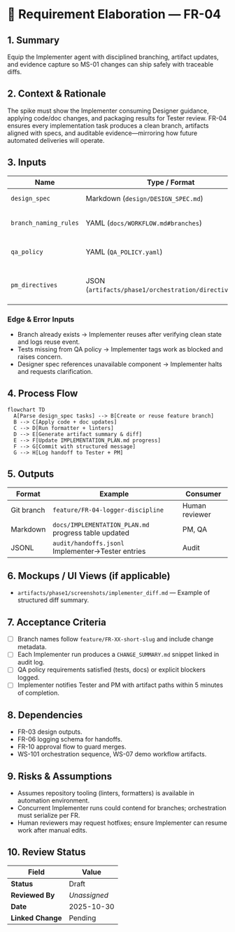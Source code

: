 # 🧩 Requirement Elaboration — FR-04

## 1. Summary
Equip the Implementer agent with disciplined branching, artifact updates, and evidence capture so MS-01 changes can ship safely with traceable diffs.

## 2. Context & Rationale
The spike must show the Implementer consuming Designer guidance, applying code/doc changes, and packaging results for Tester review. FR-04 ensures every implementation task produces a clean branch, artifacts aligned with specs, and auditable evidence—mirroring how future automated deliveries will operate.

## 3. Inputs
| Name | Type / Format | Example | Notes |
|------|----------------|---------|-------|
| `design_spec` | Markdown (`design/DESIGN_SPEC.md`) | `### Sequence\n1. extend logger\n` | Defines scope. |
| `branch_naming_rules` | YAML (`docs/WORKFLOW.md#branches`) | `pattern: feature/{fr_id}-{slug}` | Enforces naming discipline. |
| `qa_policy` | YAML (`QA_POLICY.yaml`) | `require_tests: true` | Determines required artifacts. |
| `pm_directives` | JSON (`artifacts/phase1/orchestration/directives.json`) | `{"fr_id":"FR-04","priority":"high"}` | Additional constraints or deadlines. |

### Edge & Error Inputs
- Branch already exists → Implementer reuses after verifying clean state and logs reuse event.
- Tests missing from QA policy → Implementer tags work as blocked and raises concern.
- Designer spec references unavailable component → Implementer halts and requests clarification.

## 4. Process Flow
```mermaid
flowchart TD
  A[Parse design_spec tasks] --> B[Create or reuse feature branch]
  B --> C[Apply code + doc updates]
  C --> D[Run formatter + linters]
  D --> E[Generate artifact summary & diff]
  E --> F[Update IMPLEMENTATION_PLAN.md progress]
  F --> G[Commit with structured message]
  G --> H[Log handoff to Tester + PM]
```

## 5. Outputs
| Format | Example | Consumer |
|--------|---------|----------|
| Git branch | `feature/FR-04-logger-discipline` | Human reviewer |
| Markdown | `docs/IMPLEMENTATION_PLAN.md` progress table updated | PM, QA |
| JSONL | `audit/handoffs.jsonl` Implementer→Tester entries | Audit |

## 6. Mockups / UI Views (if applicable)
- `artifacts/phase1/screenshots/implementer_diff.md` — Example of structured diff summary.

## 7. Acceptance Criteria
* [ ] Branch names follow `feature/FR-XX-short-slug` and include change metadata.
* [ ] Each Implementer run produces a `CHANGE_SUMMARY.md` snippet linked in audit log.
* [ ] QA policy requirements satisfied (tests, docs) or explicit blockers logged.
* [ ] Implementer notifies Tester and PM with artifact paths within 5 minutes of completion.

## 8. Dependencies
- FR-03 design outputs.
- FR-06 logging schema for handoffs.
- FR-10 approval flow to guard merges.
- WS-101 orchestration sequence, WS-07 demo workflow artifacts.

## 9. Risks & Assumptions
- Assumes repository tooling (linters, formatters) is available in automation environment.
- Concurrent Implementer runs could contend for branches; orchestration must serialize per FR.
- Human reviewers may request hotfixes; ensure Implementer can resume work after manual edits.

## 10. Review Status
| Field | Value |
|-------|-------|
| **Status** | Draft |
| **Reviewed By** | _Unassigned_ |
| **Date** | 2025-10-30 |
| **Linked Change** | Pending |
